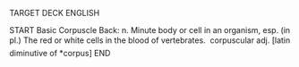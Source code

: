TARGET DECK
ENGLISH

START
Basic
Corpuscle
Back: n. Minute body or cell in an organism, esp. (in pl.) The red or white cells in the blood of vertebrates.  corpuscular adj. [latin diminutive of *corpus]
END
